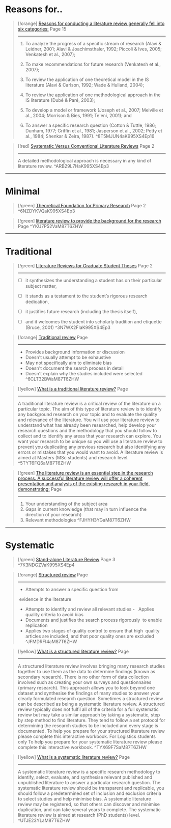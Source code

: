 # Reasons for..
> [!orange] [Reasons for conducting a literature review generally fell into six categories:](zotero://open-pdf/library/items/K995XS4E?page=16&annotation=8T5MJUN4) Page 15
> 
> ---
> 1. To analyze the progress of a specific stream of research (Alavi & Leidner, 2001; Alavi & Joachimsthaler, 1992; Piccoli & Ives, 2005; Venkatesh et al., 2007);
> 2. To make recommendations for future research (Venkatesh et al., 2007);
> 
> 3. To review the application of one theoretical model in the IS literature (Alavi & Carlson, 1992; Wade & Hulland, 2004);
> 
> 4. To review the application of one methodological approach in the IS literature (Dubé & Paré, 2003);
> 
> 5. To develop a model or framework (Joseph et al., 2007; Melville et al., 2004; Morrison & Bies, 1991; Te'eni, 2001); and
> 
> 6. To answer a specific research question (Cotton & Tuttle, 1986; Dunham, 1977; Griffin et al., 1981; Jasperson et al., 2002; Petty et al., 1984; Shenkar & Zeira, 1987).
> ^8T5MJUN4aK995XS4Ep16

> [!red] [Systematic Versus Conventional Literature Reviews](zotero://open-pdf/library/items/K995XS4E?page=3&annotation=ARB29L7H) Page 2
> 
> ---
> A detailed methodological approach is necessary in any kind of literature review.
> ^ARB29L7HaK995XS4Ep3

---
# Minimal
> [!green] [Theoretical Foundation for Primary Research](zotero://open-pdf/library/items/K995XS4E?page=3&annotation=6NZDYKVQ) Page 2
> ^6NZDYKVQaK995XS4Ep3

> [!green] [literature review to provide the background for the research](zotero://open-pdf/library/items/M87T6ZHW?annotation=YKU7P52V) Page
> ^YKU7P52VaM87T6ZHW

---
# Traditional
> [!green] [Literature Reviews for Graduate Student Theses](zotero://open-pdf/library/items/K995XS4E?page=3&annotation=3N7WX2FI) Page 2
> 
> ---
> - [ ] it synthesizes the understanding a student has on their particular subject matter,
> - [ ] it stands as a testament to the student’s rigorous research dedication,
> 
> - [ ] it justifies future research (including the thesis itself),
> 
> - [ ] and it welcomes the student into scholarly tradition and etiquette (Bruce, 2001)
> ^3N7WX2FIaK995XS4Ep3

> [!orange] [Traditional review](zotero://open-pdf/library/items/M87T6ZHW?annotation=6CLT32BW) Page 
> 
> ---
> - Provides background information or discussion
> - Doesn't usually attempt to be exhaustive
> - May not specifically aim to eliminate bias
> - Doesn't document the search process in detail
> - Doesn't explain why the studies included were selected
> ^6CLT32BWaM87T6ZHW

> [!yellow] [What is a traditional literature review?](zotero://open-pdf/library/items/M87T6ZHW?annotation=5TYT6FQ6) Page 
> 
> ---
> A traditional literature review is a critical review of the literature on a particular topic. The aim of this type of literature review is to identify any background research on your topic and to evaluate the quality and relevance of the literature. You will use your literature review to understand what has already been researched, help develop your research questions and the methodology that you should follow to collect and to identify any areas that your research can explore. You want your research to be unique so you will use a literature review to prevent you duplicating any previous research but also identifying any errors or mistakes that you would want to avoid.
> A literature review is aimed at Masters (MSc students) and research level.
> ^5TYT6FQ6aM87T6ZHW

> [!green] [The literature review is an essential step in the research process. A successful literature review will offer a coherent presentation and analysis of the existing research in your field, demonstrating:](zotero://open-pdf/library/items/M87T6ZHW?annotation=FJHYH3YG) Page 
> 
> ---
> 1. Your understanding of the subject area
> 2. Gaps in current knowledge (that may in turn influence the direction of your research)
> 3. Relevant methodologies
> ^FJHYH3YGaM87T6ZHW

---
# Systematic
> [!green] [Stand-alone Literature Review](zotero://open-pdf/library/items/K995XS4E?page=4&annotation=7K3NDGZV) Page 3
> ^7K3NDGZVaK995XS4Ep4

> [!orange] [Structured review](zotero://open-pdf/library/items/M87T6ZHW?annotation=JFMDRFI4) Page 
> 
> ---
> - Attempts to answer a specific question from
> 
>  evidence in the literature
> - Attempts to identify and review all relevant studies
> -   Applies quality criteria to avoid bias
> - Documents and justifies the search process rigorously
>  to enable replication
> - Applies two stages of quality control to ensure that high
>  quality articles are included, and that poor quality ones are excluded
> ^JFMDRFI4aM87T6ZHW

> [!yellow] [What is a structured literature review?](zotero://open-pdf/library/items/M87T6ZHW?annotation=TYX69F7S) Page 
> 
> ---
> A structured literature review involves bringing many research studies together to use them as the data to determine findings (known as secondary research). There is no other form of data collection involved such as creating your own surveys and questionnaires (primary research). This approach allows you to look beyond one dataset and synthesise the findings of many studies to answer your clearly formulated research question.
> Sometimes a structured review can be described as being a systematic literature review. A structured review typically does not fulfil all of the criteria for a full systematic review but may take a similar approach by taking a systematic, step by step method to find literature. They tend to follow a set protocol for determining the research studies to be included and every stage is documented.
> To help you prepare for your structured literature review please complete this interactive workbook.
> For Logistics students only
> To help you prepare for your systematic literature review please complete this interactive workbook.
> ^TYX69F7SaM87T6ZHW
> 

> [!yellow] [What is a systematic literature review?](zotero://open-pdf/library/items/M87T6ZHW?annotation=UTJE23YL) Page 
> 
> ---
> A systematic literature review is a specific research methodology to identify, select, evaluate, and synthesise relevant published and unpublished literature to answer a particular research question. The systematic literature review should be transparent and replicable, you should follow a predetermined set of inclusion and exclusion criteria to select studies and help minimise bias. A systematic literature review may be registered, so that others can discover and minimise duplication, and can take several years to complete.
> The systematic literature review is aimed at research (PhD students) level.
> ^UTJE23YLaM87T6ZHW

